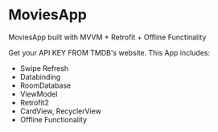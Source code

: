 # MoviesApp
MoviesApp built with MVVM + Retrofit + Offline Functinality

Get your API KEY FROM TMDB's website. 
This App includes:
* Swipe Refresh
* Databinding
* RoomDatabase
* ViewModel
* Retrofit2
* CardView, RecyclerView
* Offline Functionality 

